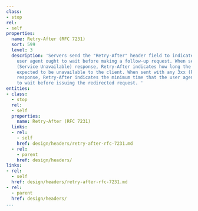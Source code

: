 ```yaml
---
class:
- stop
rel:
- self
properties:
  name: Retry-After (RFC 7231)
  sort: 599
  level: 3
  description: 'Servers send the "Retry-After" header field to indicate how long the
    user agent ought to wait before making a follow-up request. When sent with a 503
    (Service Unavailable) response, Retry-After indicates how long the service is
    expected to be unavailable to the client. When sent with any 3xx (Redirection)
    response, Retry-After indicates the minimum time that the user agent is asked
    to wait before issuing the redirected request. '
entities:
- class:
  - stop
  rel:
  - self
  properties:
    name: Retry-After (RFC 7231)
  links:
  - rel:
    - self
    href: design/headers/retry-after-rfc-7231.md
  - rel:
    - parent
    href: design/headers/
links:
- rel:
  - self
  href: design/headers/retry-after-rfc-7231.md
- rel:
  - parent
  href: design/headers/
...
```

